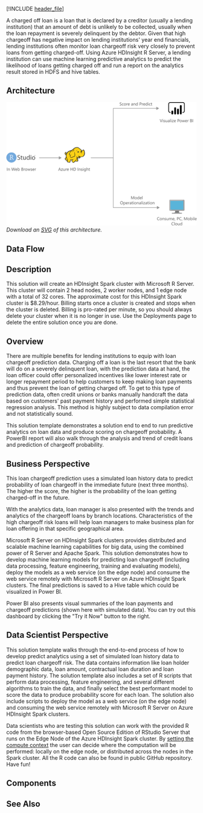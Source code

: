 


[!INCLUDE [header_file](../../../includes/sol-idea-header.md)]

A charged off loan is a loan that is declared by a creditor (usually a lending institution) that an amount of debt is unlikely to be collected, usually when the loan repayment is severely delinquent by the debtor. Given that high chargeoff has negative impact on lending institutions' year end financials, lending institutions often monitor loan chargeoff risk very closely to prevent loans from getting charged-off. Using Azure HDInsight R Server, a lending institution can use machine learning predictive analytics to predict the likelihood of loans getting charged off and run a report on the analytics result stored in HDFS and hive tables.

## Architecture

![Architecture diagram](../media/loan-chargeoff-prediction-with-azure-hdinsight-spark-clusters.png)
*Download an [SVG](../media/loan-chargeoff-prediction-with-azure-hdinsight-spark-clusters.svg) of this architecture.*

## Data Flow

## Description

This solution will create an HDInsight Spark cluster with Microsoft R Server. This cluster will contain 2 head nodes, 2 worker nodes, and 1 edge node with a total of 32 cores. The approximate cost for this HDInsight Spark cluster is $8.29/hour. Billing starts once a cluster is created and stops when the cluster is deleted. Billing is pro-rated per minute, so you should always delete your cluster when it is no longer in use. Use the Deployments page to delete the entire solution once you are done.

## Overview

There are multiple benefits for lending institutions to equip with loan chargeoff prediction data. Charging off a loan is the last resort that the bank will do on a severely delinquent loan, with the prediction data at hand, the loan officer could offer personalized incentives like lower interest rate or longer repayment period to help customers to keep making loan payments and thus prevent the loan of getting charged off. To get to this type of prediction data, often credit unions or banks manually handcraft the data based on customers' past payment history and performed simple statistical regression analysis. This method is highly subject to data compilation error and not statistically sound.

This solution template demonstrates a solution end to end to run predictive analytics on loan data and produce scoring on chargeoff probability. A PowerBI report will also walk through the analysis and trend of credit loans and prediction of chargeoff probability.

## Business Perspective

This loan chargeoff prediction uses a simulated loan history data to predict probability of loan chargeoff in the immediate future (next three months). The higher the score, the higher is the probability of the loan getting charged-off in the future.

With the analytics data, loan manager is also presented with the trends and analytics of the chargeoff loans by branch locations. Characteristics of the high chargeoff risk loans will help loan managers to make business plan for loan offering in that specific geographical area.

Microsoft R Server on HDInsight Spark clusters provides distributed and scalable machine learning capabilities for big data, using the combined power of R Server and Apache Spark. This solution demonstrates how to develop machine learning models for predicting loan chargeoff (including data processing, feature engineering, training and evaluating models), deploy the models as a web service (on the edge node) and consume the web service remotely with Microsoft R Server on Azure HDInsight Spark clusters. The final predictions is saved to a Hive table which could be visualized in Power BI.

Power BI also presents visual summaries of the loan payments and chargeoff predictions (shown here with simulated data). You can try out this dashboard by clicking the "Try it Now" button to the right.

## Data Scientist Perspective

This solution template walks through the end-to-end process of how to develop predict analytics using a set of simulated loan history data to predict loan chargeoff risk. The data contains information like loan holder demographic data, loan amount, contractual loan duration and loan payment history. The solution template also includes a set of R scripts that perform data processing, feature engineering, and several different algorithms to train the data, and finally select the best performant model to score the data to produce probability score for each loan. The solution also include scripts to deploy the model as a web service (on the edge node) and consuming the web service remotely with Microsoft R Server on Azure HDInsight Spark clusters.

Data scientists who are testing this solution can work with the provided R code from the browser-based Open Source Edition of RStudio Server that runs on the Edge Node of the Azure HDInsight Spark cluster. By [setting the compute context](/azure/hdinsight/hdinsight-hadoop-r-server-compute-contexts) the user can decide where the computation will be performed: locally on the edge node, or distributed across the nodes in the Spark cluster. All the R code can also be found in public GitHub repository. Have fun!

## Components
## See Also
